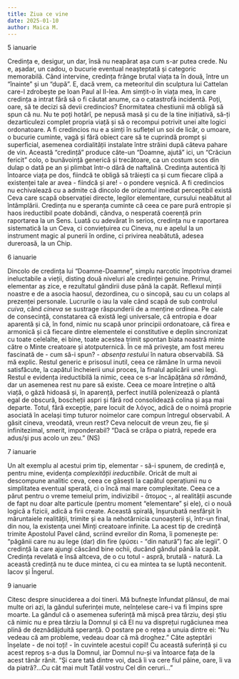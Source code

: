 ```yaml
---
title: Ziua ce vine
date: 2025-01-10
author: Maica M.
---
```

5 ianuarie

Credința e, desigur, un dar, însă nu neapărat așa cum s-ar putea crede. Nu e, așadar, un cadou, o bucurie eventual neașteptată și categoric memorabilă. Când intervine, credința frânge brutal viața ta în două, între un “înainte” și un “după”. E, dacă vrem, ca meteoritul din sculptura lui Cattelan care-l zdrobește pe Ioan Paul al II-lea. Am simțit-o în viața mea, în care credința a intrat fără să o fi căutat anume, ca o catastrofă incidentă. Poți, oare, să te decizi să devii credincios? Enormitatea chestiunii mă obligă să spun că nu. Nu te poți hotărî, pe nepusă masă și cu de la tine inițiativă, să-ți dezarticulezi complet propria viață și să o recompui potrivit unei alte logici ordonatoare. A fi credincios nu e a simți în suflețel un soi de licăr, o umoare, o bucurie cuminte, vagă și fără obiect care să te cuprindă prompt și superficial, asemenea cordialității instalate între străini după câteva pahare de vin. Această “credință” produce câte-un “Doamne, ajută” ici, un “Crăciun fericit” colo, o bunăvoință generică și trecătoare, ca un costum scos din dulap o dată pe an și plimbat într-o dâră de naftalină. Credința autentică îți întoarce viața pe dos, fiindcă te obligă să trăiești ca și cum fiecare clipă a existenței tale ar avea - fiindcă și are! - o pondere veșnică. A fi credincios nu echivalează cu a admite că dincolo de orizontul imediat perceptibil există Ceva care scapă observației directe, legilor elementare, cursului neabătut al întâmplării. Credința nu e speranța cuminte că ceea ce pare pură entropie și haos ireductibil poate dobândi, cândva, o nesperată coerență prin raportarea la un Sens. Luată cu adevărat în serios, credința nu e raportarea sistematică la un Ceva, ci conviețuirea cu Cineva, nu e apelul la un instrument magic al punerii în ordine, ci privirea neabătută, adesea dureroasă, la un Chip.



6 ianuarie

Dincolo de credința lui “Doamne-Doamne”, simplu narcotic împotriva dramei ineluctabile a vieții, disting două niveluri ale credinței genuine. Primul, elementar aș zice, e rezultatul gândirii duse până la capăt. Reflexul minții noastre e de a asocia haosul, dezordinea, cu o sincopă, sau cu un colaps al prezenței personale. Lucrurile o iau la vale când scapă de sub controlul *cuiva*, când *cineva* se sustrage răspunderii de a menține ordinea. Pe cale de consecință, constatarea că există legi universale, că entropia e doar aparentă și că, în fond, nimic nu scapă unor principii ordonatoare, că firea e armonică și că fiecare dintre elementele ei constitutive e deplin sincronizat cu toate celelalte, ei bine, toate acestea trimit spontan biata noastră minte către o Minte creatoare și atotputernică. În ce mă privește, am fost mereu fascinată de - cum să-i spun? - *absența restului* în natura observabilă. Să mă explic. Restul generic e prisosul inutil, ceea ce rămâne în urma nevoii satisfăcute, la capătul încheierii unui proces, la finalul aplicării unei legi. Restul e evidența ireductibilă la nimic, ceea ce s-ar încăpățâna *să rămână*, dar un asemenea rest nu pare să existe. Ceea ce moare întreține o altă viață, o gâză hidoasă și, în aparență, perfect inutilă polenizează o plantă egal de obscură, boscheții aspri și fără rod consolidează colina și așa mai departe. Totul, fără excepție, pare locuit de λόγος, adică de o noimă proprie asociată în același timp tuturor noimelor care compun întregul observabil. A găsit cineva, vreodată, vreun rest? Ceva nelocuit de vreun zeu, fie și infinitezimal, smerit, imponderabil? “Dacă se crăpa o piatră, repede era adus/şi pus acolo un zeu.” (NS)



7 ianuarie

Un alt exemplu al acestui prim tip, elementar - să-i spunem, de credință e, pentru mine, evidența *complexității ireductibile*. Oricât de mult ai descompune analitic ceva, ceea ce găsești la capătul operațiunii nu o simplitatea eventual sperată, ci o încă mai mare complexitate. Ceea ce a părut pentru o vreme temeiul prim, indivizibil - ἄτομος -, al realității ascunde de fapt nu doar alte particule (pentru moment “elementare” și ele), ci o nouă logică a fizicii, adică a firii create. Această spirală, înșurubată nesfârșit în măruntaiele realității, trimite și ea la nehotărnicia cunoașterii și, într-un final, din nou, la existența unei Minți creatoare infinite. La acest tip de credință trimite Apostolul Pavel când, scriind evreilor din Roma, îi pomenește pe: “păgânii care nu au lege (dar) din fire (φύσει - “din natură”) fac ale legii”. O credință la care ajungi căscând bine ochii, ducând gândul până la capăt. Credința revelată e însă altceva, de o cu totul - aspră, brutală - natură. La această credință nu te duce mintea, ci cu ea mintea ta se luptă necontenit. Iacov și Îngerul.



9 ianuarie

Citesc despre sinuciderea a doi tineri. Mă bufnește înfundat plânsul, de mai multe ori azi, la gândul suferinței mute, neînțelese care-i va fi împins spre moarte. La gândul că o asemenea suferință mă mișcă prea târziu, deși știu că nimic nu e prea târziu la Domnul și că El nu va disprețui rugăciunea mea plină de deznădăjduită speranță. O postare pe o rețea a unuia dintre ei: “Nu vedeau că am probleme, vedeau doar că mă droghez.” Câte așteptări înșelate - de noi toți! - în cuvintele acestui copil! Cu această suferință și cu acest reproș s-a dus la Domnul, iar Domnul nu-și va întoarce fața de la acest tânăr rănit. “Şi care tată dintre voi, dacă îi va cere fiul pâine, oare, îi va da piatră?...Cu cât mai mult Tatăl vostru Cel din ceruri…”
